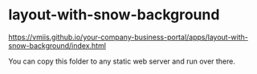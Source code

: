 # layout-with-snow-background

https://vmiis.github.io/your-company-business-portal/apps/layout-with-snow-background/index.html


You can copy this folder to any static web server and run over there.
